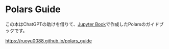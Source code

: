 # Polars Guide

この本はChatGPTの助けを借りて、[Jupyter Book](https://jupyterbook.org)で作成したPolarsのガイドブックです。

https://ruoyu0088.github.io/polars_guide
